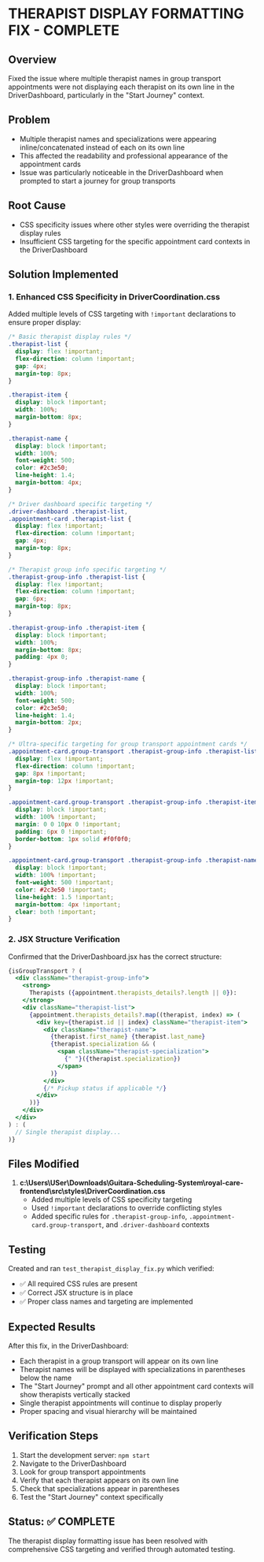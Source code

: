 # THERAPIST DISPLAY FORMATTING FIX - COMPLETE

## Overview

Fixed the issue where multiple therapist names in group transport appointments were not displaying each therapist on its own line in the DriverDashboard, particularly in the "Start Journey" context.

## Problem

- Multiple therapist names and specializations were appearing inline/concatenated instead of each on its own line
- This affected the readability and professional appearance of the appointment cards
- Issue was particularly noticeable in the DriverDashboard when prompted to start a journey for group transports

## Root Cause

- CSS specificity issues where other styles were overriding the therapist display rules
- Insufficient CSS targeting for the specific appointment card contexts in the DriverDashboard

## Solution Implemented

### 1. Enhanced CSS Specificity in DriverCoordination.css

Added multiple levels of CSS targeting with `!important` declarations to ensure proper display:

```css
/* Basic therapist display rules */
.therapist-list {
  display: flex !important;
  flex-direction: column !important;
  gap: 4px;
  margin-top: 8px;
}

.therapist-item {
  display: block !important;
  width: 100%;
  margin-bottom: 8px;
}

.therapist-name {
  display: block !important;
  width: 100%;
  font-weight: 500;
  color: #2c3e50;
  line-height: 1.4;
  margin-bottom: 4px;
}

/* Driver dashboard specific targeting */
.driver-dashboard .therapist-list,
.appointment-card .therapist-list {
  display: flex !important;
  flex-direction: column !important;
  gap: 4px;
  margin-top: 8px;
}

/* Therapist group info specific targeting */
.therapist-group-info .therapist-list {
  display: flex !important;
  flex-direction: column !important;
  gap: 6px;
  margin-top: 8px;
}

.therapist-group-info .therapist-item {
  display: block !important;
  width: 100%;
  margin-bottom: 8px;
  padding: 4px 0;
}

.therapist-group-info .therapist-name {
  display: block !important;
  width: 100%;
  font-weight: 500;
  color: #2c3e50;
  line-height: 1.4;
  margin-bottom: 2px;
}

/* Ultra-specific targeting for group transport appointment cards */
.appointment-card.group-transport .therapist-group-info .therapist-list {
  display: flex !important;
  flex-direction: column !important;
  gap: 8px !important;
  margin-top: 12px !important;
}

.appointment-card.group-transport .therapist-group-info .therapist-item {
  display: block !important;
  width: 100% !important;
  margin: 0 0 10px 0 !important;
  padding: 6px 0 !important;
  border-bottom: 1px solid #f0f0f0;
}

.appointment-card.group-transport .therapist-group-info .therapist-name {
  display: block !important;
  width: 100% !important;
  font-weight: 500 !important;
  color: #2c3e50 !important;
  line-height: 1.5 !important;
  margin-bottom: 4px !important;
  clear: both !important;
}
```

### 2. JSX Structure Verification

Confirmed that the DriverDashboard.jsx has the correct structure:

```jsx
{isGroupTransport ? (
  <div className="therapist-group-info">
    <strong>
      Therapists ({appointment.therapists_details?.length || 0}):
    </strong>
    <div className="therapist-list">
      {appointment.therapists_details?.map((therapist, index) => (
        <div key={therapist.id || index} className="therapist-item">
          <div className="therapist-name">
            {therapist.first_name} {therapist.last_name}
            {therapist.specialization && (
              <span className="therapist-specialization">
                {" "}({therapist.specialization})
              </span>
            )}
          </div>
          {/* Pickup status if applicable */}
        </div>
      ))}
    </div>
  </div>
) : (
  // Single therapist display...
)}
```

## Files Modified

1. **c:\Users\USer\Downloads\Guitara-Scheduling-System\royal-care-frontend\src\styles\DriverCoordination.css**
   - Added multiple levels of CSS specificity targeting
   - Used `!important` declarations to override conflicting styles
   - Added specific rules for `.therapist-group-info`, `.appointment-card.group-transport`, and `.driver-dashboard` contexts

## Testing

Created and ran `test_therapist_display_fix.py` which verified:

- ✅ All required CSS rules are present
- ✅ Correct JSX structure is in place
- ✅ Proper class names and targeting are implemented

## Expected Results

After this fix, in the DriverDashboard:

- Each therapist in a group transport will appear on its own line
- Therapist names will be displayed with specializations in parentheses below the name
- The "Start Journey" prompt and all other appointment card contexts will show therapists vertically stacked
- Single therapist appointments will continue to display properly
- Proper spacing and visual hierarchy will be maintained

## Verification Steps

1. Start the development server: `npm start`
2. Navigate to the DriverDashboard
3. Look for group transport appointments
4. Verify that each therapist appears on its own line
5. Check that specializations appear in parentheses
6. Test the "Start Journey" context specifically

## Status: ✅ COMPLETE

The therapist display formatting issue has been resolved with comprehensive CSS targeting and verified through automated testing.
